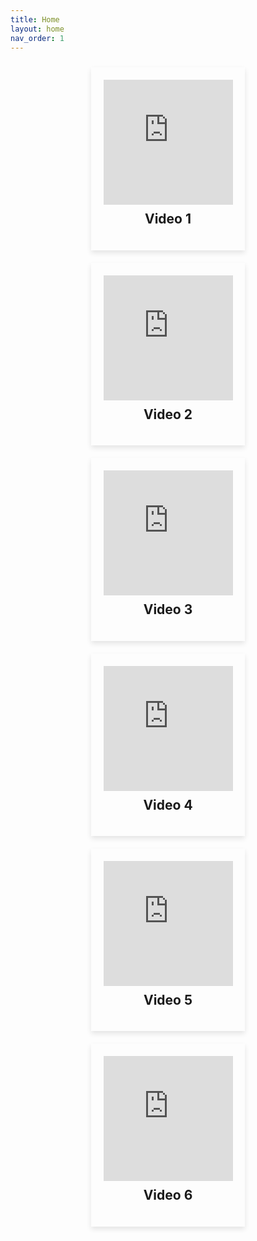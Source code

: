 ```yaml
---
title: Home
layout: home
nav_order: 1
---
```


    
<!DOCTYPE html>
<html lang="en">
<head>
<meta charset="UTF-8">
<meta name="viewport" content="width=device-width, initial-scale=1.0">
<title>YouTube Video Cards Slideshow</title>
<style>
    .slideshow {
        width: 90%;
        margin: 0 auto;
        display: flex;
        flex-wrap: wrap;
        justify-content: center;
    }
    .card {
        flex: 0 0 calc(50% - 20px);
        margin: 10px;
        padding: 20px;
        box-shadow: 0 4px 8px rgba(0, 0, 0, 0.1);
        text-align: center;
    }
    iframe {
        width: 100%;
        height: 200px;
    }
    h2 {
        margin-top: 10px;
    }
</style>
</head>
<body>

<div class="slideshow">
    <div class="card">
        <iframe src="https://www.youtube.com/embed/VIDEO_ID_1" frameborder="0" allowfullscreen></iframe>
        <h2>Video 1</h2>
    </div>
    <div class="card">
        <iframe src="https://www.youtube.com/embed/VIDEO_ID_2" frameborder="0" allowfullscreen></iframe>
        <h2>Video 2</h2>
    </div>
    <div class="card">
        <iframe src="https://www.youtube.com/embed/VIDEO_ID_3" frameborder="0" allowfullscreen></iframe>
        <h2>Video 3</h2>
    </div>
    <div class="card">
        <iframe src="https://www.youtube.com/embed/VIDEO_ID_4" frameborder="0" allowfullscreen></iframe>
        <h2>Video 4</h2>
    </div>
    <div class="card">
        <iframe src="https://www.youtube.com/embed/VIDEO_ID_5" frameborder="0" allowfullscreen></iframe>
        <h2>Video 5</h2>
    </div>
    <div class="card">
        <iframe src="https://www.youtube.com/embed/VIDEO_ID_6" frameborder="0" allowfullscreen></iframe>
        <h2>Video 6</h2>
    </div>
</div>

</body>
</html>

